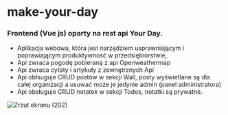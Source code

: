 # make-your-day

### Frontend (Vue js) oparty na rest api Your Day.
 
* Aplikacja webowa, która jest narzędziem usprawniającym i poprawiającym produktywność w przedsiębiorstwie,
* Api zwraca pogodę pobieraną z api Openweathermap
* Api zwraca cytaty i artykuły z zewnętrznych Api
* Api obłsuguje CRUD postów w sekcji Wall, posty wyświetlane są dla całej organizacji a usuwać może je jedynie admin (panel administratora)
* Api obsługuje CRUD notatek w sekcji Todos, notatki są prywatne.

![Zrzut ekranu (202)](https://user-images.githubusercontent.com/61236736/121141739-99916380-c83b-11eb-91b3-890f4ee3a13c.png)
